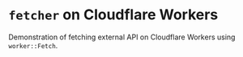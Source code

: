 # `fetcher` on Cloudflare Workers

Demonstration of fetching external API on Cloudflare Workers using `worker::Fetch`.
